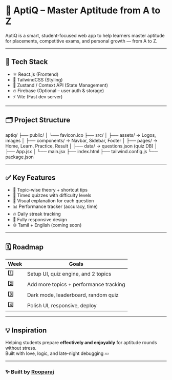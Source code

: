 # 🧠 AptiQ – Master Aptitude from A to Z

AptiQ is a smart, student-focused web app to help learners master aptitude for placements, competitive exams, and personal growth — from A to Z.

---

## 🚀 Tech Stack

- ⚛️ React.js (Frontend)
- 🎨 TailwindCSS (Styling)
- 🔄 Zustand / Context API (State Management)
- 🔥 Firebase (Optional – user auth & storage)
- ⚡ Vite (Fast dev server)

---

## 🗂️ Project Structure

aptiq/
├── public/
│ └── favicon.ico
├── src/
│ ├── assets/ → Logos, images
│ ├── components/ → Navbar, Sidebar, Footer
│ ├── pages/ → Home, Learn, Practice, Result
│ ├── data/ → questions.json (quiz DB)
│ ├── App.jsx
│ └── main.jsx
├── index.html
├── tailwind.config.js
└── package.json


---

## ✅ Key Features

- 📘 Topic-wise theory + shortcut tips  
- 🧪 Timed quizzes with difficulty levels  
- 👀 Visual explanation for each question  
- 📊 Performance tracker (accuracy, time)  
- 🔥 Daily streak tracking  
- 📱 Fully responsive design  
- 🌐 Tamil + English (coming soon)

---

## 🗓️ Roadmap

| Week | Goals |
|------|-------|
| 1️⃣ | Setup UI, quiz engine, and 2 topics |
| 2️⃣ | Add more topics + performance tracking |
| 3️⃣ | Dark mode, leaderboard, random quiz |
| 4️⃣ | Polish UI, responsive, deploy |

---

## 💡 Inspiration

Helping students prepare **effectively and enjoyably** for aptitude rounds without stress.  
Built with love, logic, and late-night debugging 💤

---

### ✨ Built by [Rooparaj](https://github.com/Rooparaj597)
